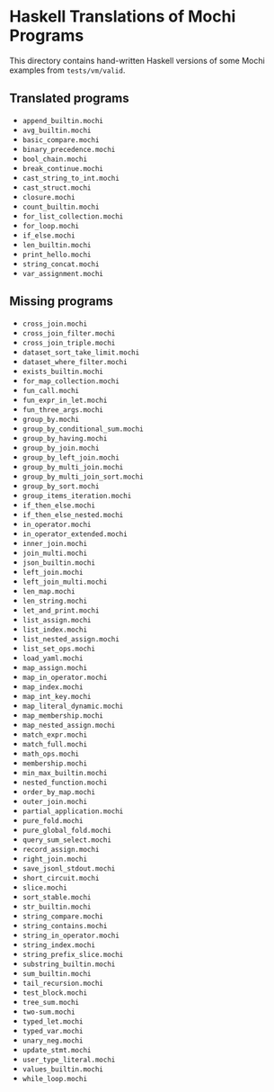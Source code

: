 # Haskell Translations of Mochi Programs

This directory contains hand-written Haskell versions of some Mochi examples from `tests/vm/valid`.

## Translated programs
- `append_builtin.mochi`
- `avg_builtin.mochi`
- `basic_compare.mochi`
- `binary_precedence.mochi`
- `bool_chain.mochi`
- `break_continue.mochi`
- `cast_string_to_int.mochi`
- `cast_struct.mochi`
- `closure.mochi`
- `count_builtin.mochi`
- `for_list_collection.mochi`
- `for_loop.mochi`
- `if_else.mochi`
- `len_builtin.mochi`
- `print_hello.mochi`
- `string_concat.mochi`
- `var_assignment.mochi`

## Missing programs
- `cross_join.mochi`
- `cross_join_filter.mochi`
- `cross_join_triple.mochi`
- `dataset_sort_take_limit.mochi`
- `dataset_where_filter.mochi`
- `exists_builtin.mochi`
- `for_map_collection.mochi`
- `fun_call.mochi`
- `fun_expr_in_let.mochi`
- `fun_three_args.mochi`
- `group_by.mochi`
- `group_by_conditional_sum.mochi`
- `group_by_having.mochi`
- `group_by_join.mochi`
- `group_by_left_join.mochi`
- `group_by_multi_join.mochi`
- `group_by_multi_join_sort.mochi`
- `group_by_sort.mochi`
- `group_items_iteration.mochi`
- `if_then_else.mochi`
- `if_then_else_nested.mochi`
- `in_operator.mochi`
- `in_operator_extended.mochi`
- `inner_join.mochi`
- `join_multi.mochi`
- `json_builtin.mochi`
- `left_join.mochi`
- `left_join_multi.mochi`
- `len_map.mochi`
- `len_string.mochi`
- `let_and_print.mochi`
- `list_assign.mochi`
- `list_index.mochi`
- `list_nested_assign.mochi`
- `list_set_ops.mochi`
- `load_yaml.mochi`
- `map_assign.mochi`
- `map_in_operator.mochi`
- `map_index.mochi`
- `map_int_key.mochi`
- `map_literal_dynamic.mochi`
- `map_membership.mochi`
- `map_nested_assign.mochi`
- `match_expr.mochi`
- `match_full.mochi`
- `math_ops.mochi`
- `membership.mochi`
- `min_max_builtin.mochi`
- `nested_function.mochi`
- `order_by_map.mochi`
- `outer_join.mochi`
- `partial_application.mochi`
- `pure_fold.mochi`
- `pure_global_fold.mochi`
- `query_sum_select.mochi`
- `record_assign.mochi`
- `right_join.mochi`
- `save_jsonl_stdout.mochi`
- `short_circuit.mochi`
- `slice.mochi`
- `sort_stable.mochi`
- `str_builtin.mochi`
- `string_compare.mochi`
- `string_contains.mochi`
- `string_in_operator.mochi`
- `string_index.mochi`
- `string_prefix_slice.mochi`
- `substring_builtin.mochi`
- `sum_builtin.mochi`
- `tail_recursion.mochi`
- `test_block.mochi`
- `tree_sum.mochi`
- `two-sum.mochi`
- `typed_let.mochi`
- `typed_var.mochi`
- `unary_neg.mochi`
- `update_stmt.mochi`
- `user_type_literal.mochi`
- `values_builtin.mochi`
- `while_loop.mochi`
